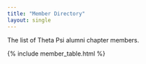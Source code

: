 ```yaml
---
title: "Member Directory"
layout: single
---
```


The list of Theta Psi alumni chapter members.

{% include member_table.html %}
